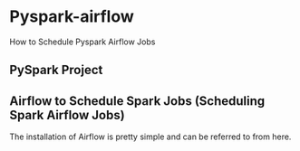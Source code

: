 # Pyspark-airflow
<p>How to Schedule Pyspark Airflow Jobs</p>

## PySpark Project



## Airflow to Schedule Spark Jobs (Scheduling Spark Airflow Jobs)

The installation of Airflow is pretty simple and can be referred to from here.

